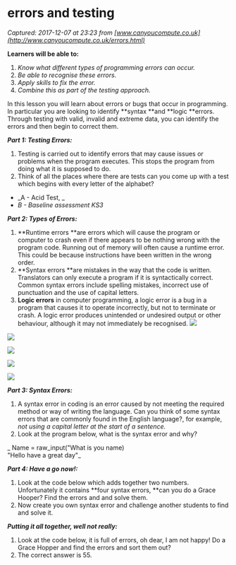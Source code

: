 # errors and testing

_Captured: 2017-12-07 at 23:23 from [www.canyoucompute.co.uk](http://www.canyoucompute.co.uk/errors.html)_

**Learners will be able to:**

  1. _Know what different types of programming errors can occur._
  2. _Be able to recognise these errors._
  3. _Apply skills to fix the error._
  4. _Combine this as part of the testing approach._

In this lesson you will learn about errors or bugs that occur in programming. In particular you are looking to identify **syntax **and **logic **errors. Through testing with valid, invalid and extreme data, you can identify the errors and then begin to correct them.

_**Part 1: Testing Errors:**_

  1. Testing is carried out to identify errors that may cause issues or problems when the program executes. This stops the program from doing what it is supposed to do. 
  2. Think of all the places where there are tests can you come up with a test which begins with every letter of the alphabet?
  * _A - Acid Test, _
  * _B - Baseline assessment KS3_

_**Part 2: Types of Errors:**_

  1. **Runtime errors **are errors which will cause the program or computer to crash even if there appears to be nothing wrong with the program code. Running out of memory will often cause a runtime error. This could be because instructions have been written in the wrong order.
  2. **Syntax errors **are mistakes in the way that the code is written. Translators can only execute a program if it is syntactically correct. Common syntax errors include spelling mistakes, incorrect use of punctuation and the use of capital letters.
  3. **Logic errors** in computer programming, a logic error is a bug in a program that causes it to operate incorrectly, but not to terminate or crash. A logic error produces unintended or undesired output or other behaviour, although it may not immediately be recognised.
![](http://www.canyoucompute.co.uk/uploads/1/4/2/4/14249012/2447760.jpg)

![](http://www.canyoucompute.co.uk/uploads/1/4/2/4/14249012/7751681.jpg)

![](http://www.canyoucompute.co.uk/uploads/1/4/2/4/14249012/7316606.jpg)

![](http://www.canyoucompute.co.uk/uploads/1/4/2/4/14249012/4856040.png)

![](http://www.canyoucompute.co.uk/uploads/1/4/2/4/14249012/9880610.png)

_**Part 3: Syntax Errors:**_

  1. A syntax error in coding is an error caused by not meeting the required method or way of writing the language. Can you think of some syntax errors that are commonly found in the English language?, for example, _not using a capital letter at the start of a sentence._
  2. Look at the program below, what is the syntax error and why?

_ Name = raw_input("What is you name)  
"Hello have a great day"_

_**Part 4: Have a go now!:**_

  1. Look at the code below which adds together two numbers. Unfortunately it contains **four syntax errors, **can you do a Grace Hooper? Find the errors and and solve them.
  2. Now create you own syntax error and challenge another students to find and solve it.

_**Putting it all together, well not really:**_

  1. Look at the code below, it is full of errors, oh dear, I am not happy! Do a Grace Hopper and find the errors and sort them out? 
  2. ​The correct answer is 55.
